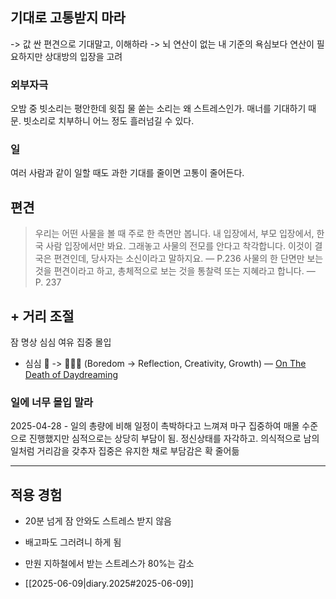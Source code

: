
## 기대로 고통받지 마라

-> 값 싼 편견으로 기대말고, 이해하라
-> 뇌 연산이 없는 내 기준의 욕심보다 연산이 필요하지만 상대방의 입장을 고려

### 외부자극

오밤 중 빗소리는 평안한데
윗집 물 쏟는 소리는 왜 스트레스인가.
매너를 기대하기 때문.
빗소리로 치부하니 어느 정도 흘러넘길 수 있다.

### 일

여러 사람과 같이 일할 때도 과한 기대를 줄이면 고통이 줄어든다.

## 편견

> 우리는 어떤 사물을 볼 때 주로 한 측면만 봅니다. 내 입장에서, 부모 입장에서, 한국 사람 입장에서만 봐요. 그래놓고 사물의 전모를 안다고 착각합니다. 이것이 결국은 편견인데, 당사자는 소신이라고 말하지요. — P.236
> 사물의 한 단면만 보는 것을 편견이라고 하고, 총체적으로 보는 것을 통찰력 또는 지혜라고 합니다. — P. 237

## \+ 거리 조절

잠 명상 심심 여유 집중 몰입

- 심심 🥱 -> 🤔💡🌱 (Boredom -> Reflection, Creativity, Growth) — [On The Death of Daydreaming](https://www.afterbabel.com/p/on-the-death-of-daydreaming)

### 일에 너무 몰입 말라

2025-04-28 - 일의 총량에 비해 일정이 촉박하다고 느껴져 마구 집중하여 매몰 수준으로 진행했지만 심적으로는 상당히 부담이 됨.
정신상태를 자각하고. 의식적으로 남의 일처럼 거리감을 갖추자 집중은 유지한 채로 부담감은 확 줄어듦

---

## 적용 경험

- 20분 넘게 잠 안와도 스트레스 받지 않음
- 배고파도 그러려니 하게 됨
- 만원 지하철에서 받는 스트레스가 80%는 감소

- [[2025-06-09|diary.2025#2025-06-09]]
